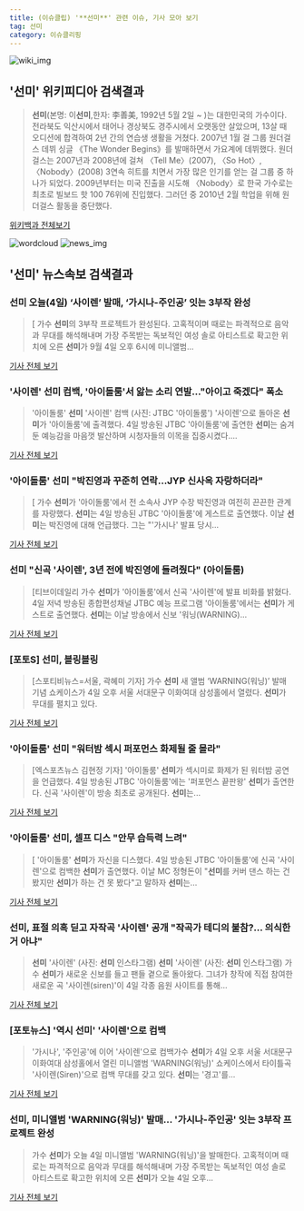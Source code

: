 ```yaml
---
title: (이슈클립) '**선미**' 관련 이슈, 기사 모아 보기
tag: 선미
category: 이슈클리핑
---
```

![wiki_img](https://user-images.githubusercontent.com/42597476/44503234-41136a80-a6d0-11e8-9071-6fc6418eafe4.png)
## **'**선미**'** 위키피디아 검색결과
>**선미**(본명: 이**선미**,한자: 李善美, 1992년 5월 2일 ~ )는 대한민국의 가수이다. 전라북도 익산시에서 태어나 경상북도 경주시에서 오랫동안 살았으며, 13살 때 오디션에 합격하여 2년 간의 연습생 생활을 거쳤다. 2007년 1월 걸 그룹 원더걸스 데뷔 싱글 《The Wonder Begins》를 발매하면서 가요계에 데뷔했다. 원더걸스는 2007년과 2008년에 걸쳐 〈Tell Me〉(2007), 〈So Hot〉, 〈Nobody〉(2008) 3연속 히트를 치면서 가장 많은 인기를 얻는 걸 그룹 중 하나가 되었다. 2009년부터는 미국 진출을 시도해 〈Nobody〉로 한국 가수로는 최초로 빌보드 핫 100 76위에 진입했다. 그러던 중 2010년 2월 학업을 위해 원더걸스 활동을 중단했다.

<a href="https://ko.wikipedia.org/wiki/선미" target="_blank">위키백과 전체보기</a>

![wordcloud](https://s3.ap-northeast-2.amazonaws.com/lyrics101-wordcloud/2018-09-04-1536072089.png)
![news_img](https://user-images.githubusercontent.com/42597476/44507050-1206f400-a6e4-11e8-8d98-7ffbfebb353f.png)
## **'**선미**'** 뉴스속보 검색결과
### **선미** 오늘(4일) ‘사이렌’ 발매, ‘가시나-주인공’ 잇는 3부작 완성

>[ 가수 **선미**의 3부작 프로젝트가 완성된다. 고혹적이며 때로는 파격적으로 음악과 무대를 해석해내며 가장 주목받는 독보적인 여성 솔로 아티스트로 확고한 위치에 오른 **선미**가 9월 4일 오후 6시에 미니앨범...

<a href="http://www.newsen.com/news_view.php?uid=201809040909132410" target="_blank">기사 전체 보기</a>

### '사이렌' **선미** 컴백, '아이돌룸'서 앓는 소리 연발…"아이고 죽겠다" 폭소

>'아이돌룸' **선미** '사이렌' 컴백 (사진: JTBC '아이돌룸') '사이렌'으로 돌아온 **선미**가 '아이돌룸'에 출격했다. 4일 방송된 JTBC '아이돌룸'에 출연한 **선미**는 숨겨둔 예능감을 마음껏 발산하며 시청자들의 이목을 집중시켰다....

<a href="http://www.ihalla.com/read.php3?aid=1536069132606913322" target="_blank">기사 전체 보기</a>

### '아이돌룸' **선미** "박진영과 꾸준히 연락…JYP 신사옥 자랑하더라"

>[ 가수 **선미**가 '아이돌룸'에서 전 소속사 JYP 수장 박진영과 여전히 끈끈한 관계를 자랑했다. **선미**는 4일 방송된 JTBC '아이돌룸'에 게스트로 출연했다. 이날 **선미**는 박진영에 대해 언급했다. 그는 "'가시나' 발표 당시...

<a href="http://www.mydaily.co.kr/new_yk/html/read.php?newsid=201809041853515463&ext=na" target="_blank">기사 전체 보기</a>

### **선미** "신곡 '사이렌', 3년 전에 박진영에 들려줬다" (아이돌룸)

>[티브이데일리 가수 **선미**가 '아이돌룸'에서 신곡 '사이렌'에 발표 비화를 밝혔다. 4일 저녁 방송된 종합편성채널 JTBC 예능 프로그램 '아이돌룸'에서는 **선미**가 게스트로 출연했다. **선미**는 이날 방송에서 신보 '워닝(WARNING)...

<a href="http://tvdaily.asiae.co.kr/read.php3?aid=15360558261391853019" target="_blank">기사 전체 보기</a>

### [포토S] **선미**, 블링블링

>[스포티비뉴스=서울, 곽혜미 기자] 가수 **선미** 새 앨범 ‘WARNING(워닝)’ 발매 기념 쇼케이스가 4일 오후 서울 서대문구 이화여대 삼성홀에서 열렸다. **선미**가 무대를 펼치고 있다.

<a href="http://www.spotvnews.co.kr/?mod=news&act=articleView&idxno=234894" target="_blank">기사 전체 보기</a>

### '아이돌룸' **선미** "워터밤 섹시 퍼포먼스 화제될 줄 몰라"

>[엑스포츠뉴스 김현정 기자]  '아이돌룸' **선미**가 섹시미로 화제가 된 워터밤 공연을 언급했다. 4일 방송된 JTBC '아이돌룸'에는 '퍼포먼스 끝판왕' **선미**가 출연한다. 신곡 '사이렌'이 방송 최초로 공개된다. **선미**는...

<a href="http://www.xportsnews.com/?ac=article_view&entry_id=1015430" target="_blank">기사 전체 보기</a>

### '아이돌룸' **선미**, 셀프 디스 "안무 습득력 느려"

>[ '아이돌룸' **선미**가 자신을 디스했다. 4일 방송된 JTBC '아이돌룸'에 신곡 '사이렌'으로 컴백한 **선미**가 출연했다. 이날 MC 정형돈이 "**선미**를 커버 댄스 하는 건 봤지만 **선미**가 하는 건 못 봤다"고 말하자 **선미**는...

<a href="http://isplus.live.joins.com/news/article/aid.asp?aid=22534374" target="_blank">기사 전체 보기</a>

### **선미**, 표절 의혹 딛고 자작곡 '사이렌' 공개 "작곡가 테디의 불참?… 의식한 거 아냐"

>**선미** '사이렌' (사진: **선미** 인스타그램) **선미** '사이렌' (사진: **선미** 인스타그램) 가수 **선미**가 새로운 신보를 들고 팬들 곁으로 돌아왔다. 그녀가 창작에 직접 참여한 새로운 곡 '사이렌(siren)'이 4일 각종 음원 사이트를 통해...

<a href="http://www.jemin.com/news/articleView.html?idxno=536907" target="_blank">기사 전체 보기</a>

### [포토뉴스] '역시 **선미**' '사이렌'으로 컴백

>'가시나', '주인공'에 이어 '사이렌'으로 컴백가수 **선미**가 4일 오후 서울 서대문구 이화여대 삼성홀에서 열린 미니앨범 'WARNING(워닝)' 쇼케이스에서 타이틀곡 '사이렌(Siren)'으로 컴백 무대를 갖고 있다. **선미**는 '경고'를...

<a href="http://www.sisajournal.com/article/177315" target="_blank">기사 전체 보기</a>

### **선미**, 미니앨범 'WARNING(워닝)' 발매… '가시나-주인공' 잇는 3부작 프로젝트 완성

>가수 **선미**가 오늘 4일 미니앨범 'WARNING(워닝)'을 발매한다. 고혹적이며 때로는 파격적으로 음악과 무대를 해석해내며 가장 주목받는 독보적인 여성 솔로 아티스트로 확고한 위치에 오른 **선미**가 오늘 4일 오후...

<a href="http://news.imaeil.com/Entertainments/2018090423175377240" target="_blank">기사 전체 보기</a>


